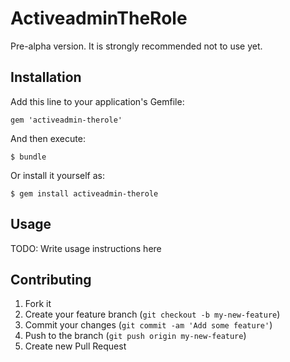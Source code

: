 # ActiveadminTheRole

Pre-alpha version.
It is strongly recommended not to use yet.

## Installation

Add this line to your application's Gemfile:

    gem 'activeadmin-therole'

And then execute:

    $ bundle

Or install it yourself as:

    $ gem install activeadmin-therole

## Usage

TODO: Write usage instructions here

## Contributing

1. Fork it
2. Create your feature branch (`git checkout -b my-new-feature`)
3. Commit your changes (`git commit -am 'Add some feature'`)
4. Push to the branch (`git push origin my-new-feature`)
5. Create new Pull Request
